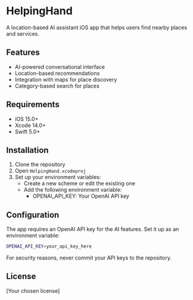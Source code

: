 # HelpingHand

A location-based AI assistant iOS app that helps users find nearby places and services.

## Features

- AI-powered conversational interface
- Location-based recommendations
- Integration with maps for place discovery
- Category-based search for places

## Requirements

- iOS 15.0+
- Xcode 14.0+
- Swift 5.0+

## Installation

1. Clone the repository
2. Open `HelpingHand.xcodeproj`
3. Set up your environment variables:
   - Create a new scheme or edit the existing one
   - Add the following environment variable:
     - OPENAI_API_KEY: Your OpenAI API key

## Configuration

The app requires an OpenAI API key for the AI features. Set it up as an environment variable:

```bash
OPENAI_API_KEY=your_api_key_here
```

For security reasons, never commit your API keys to the repository.

## License

[Your chosen license]
